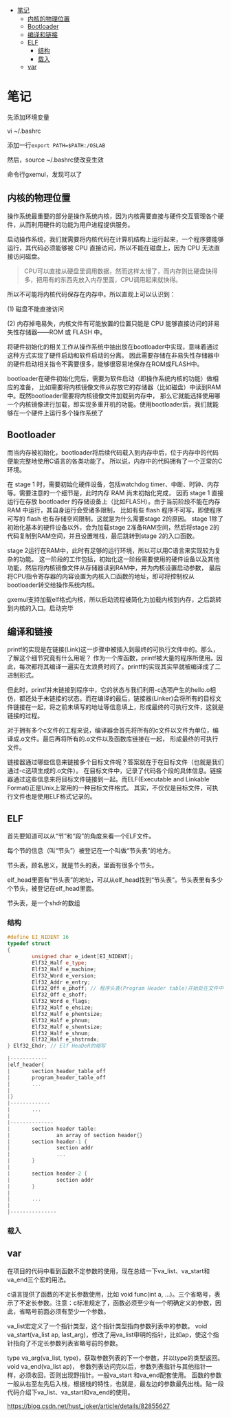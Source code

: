 <!-- START doctoc generated TOC please keep comment here to allow auto update -->

<!-- DON'T EDIT THIS SECTION, INSTEAD RE-RUN doctoc TO UPDATE -->

- [笔记](#%E7%AC%94%E8%AE%B0)
  - [内核的物理位置](#%E5%86%85%E6%A0%B8%E7%9A%84%E7%89%A9%E7%90%86%E4%BD%8D%E7%BD%AE)
  - [Bootloader](#bootloader)
  - [编译和链接](#%E7%BC%96%E8%AF%91%E5%92%8C%E9%93%BE%E6%8E%A5)
  - [ELF](#elf)
    - [结构](#%E7%BB%93%E6%9E%84)
    - [载入](#%E8%BD%BD%E5%85%A5)
  - [var](#var)

<!-- END doctoc generated TOC please keep comment here to allow auto update -->

# 笔记

先添加环境变量

vi ~/.bashrc

添加一行`export PATH=$PATH:/OSLAB`

然后，source ~/.bashrc使改变生效

命令行gxemul，发现可以了

## 内核的物理位置

操作系统最重要的部分是操作系统内核，因为内核需要直接与硬件交互管理各个硬件，从而利用硬件的功能为用户进程提供服务。

启动操作系统，我们就需要将内核代码在计算机结构上运行起来，一个程序要能够运行，其代码必须能够被 CPU 直接访问，所以不能在磁盘上，因为 CPU 无法直接访问磁盘。

> CPU可以直接从硬盘里调用数据，然而这样太慢了，而内存则比硬盘快得多，把用有的东西先放入内存里面，CPU调用起来就快得。

所以不可能将内核代码保存在内存中。所以直观上可以认识到：

(1) 磁盘不能直接访问

(2) 内存掉电易失，内核文件有可能放置的位置只能是 CPU 能够直接访问的非易失性存储器——ROM 或 FLASH 中。

将硬件初始化的相关工作从操作系统中抽出放在bootloader中实现，意味着通过这种方式实现了硬件启动和软件启动的分离。 因此需要存储在非易失性存储器中的硬件启动相关指令不需要很多，能够很容易地保存在ROM或FLASH中。

bootloader在硬件初始化完后，需要为软件启动（即操作系统内核的功能）做相应的准备， 比如需要将内核镜像文件从存放它的存储器（比如磁盘）中读到RAM中。既然bootloader需要将内核镜像文件加载到内存中， 那么它就能选择使用哪一个内核镜像进行加载，即实现多重开机的功能。使用bootloader后，我们就能够在一个硬件上运行多个操作系统了

## Bootloader

而当内存被初始化，bootloader将后续代码载入到内存中后，位于内存中的代码便能完整地使用C语言的各类功能了。 所以说，内存中的代码拥有了一个正常的C环境。

在 stage 1 时，需要初始化硬件设备，包括watchdog timer、中断、时钟、内存等。需要注意的一个细节是，此时内存 RAM 尚未初始化完成， 因而 stage 1 直接运行在存放 bootloader 的存储设备上（比如FLASH）。由于当前阶段不能在内存 RAM 中运行，其自身运行会受诸多限制， 比如有些 flash 程序不可写，即使程序可写的 flash 也有存储空间限制。这就是为什么需要stage 2的原因。 stage 1除了初始化基本的硬件设备以外，会为加载stage 2准备RAM空间，然后将stage 2的代码复制到RAM空间，并且设置堆栈，最后跳转到stage 2的入口函数。

stage 2运行在RAM中，此时有足够的运行环境，所以可以用C语言来实现较为复杂的功能。 这一阶段的工作包括，初始化这一阶段需要使用的硬件设备以及其他功能，然后将内核镜像文件从存储器读到RAM中，并为内核设置启动参数， 最后将CPU指令寄存器的内容设置为内核入口函数的地址，即可将控制权从bootloader转交给操作系统内核。

gxemul支持加载elf格式内核，所以启动流程被简化为加载内核到内存，之后跳转到内核的入口。启动完毕

## 编译和链接

printf的实现是在链接(Link)这一步骤中被插入到最终的可执行文件中的。那么，了解这个细节究竟有什么用呢？ 作为一个库函数，printf被大量的程序所使用。因此，每次都将其编译一遍实在太浪费时间了。printf的实现其实早就被编译成了二进制形式。

但此时，printf并未链接到程序中，它的状态与我们利用-c选项产生的hello.o相仿，都还处于未链接的状态。而在编译的最后，链接器(Linker)会将所有的目标文件链接在一起，将之前未填写的地址等信息填上，形成最终的可执行文件，这就是链接的过程。

对于拥有多个c文件的工程来说，编译器会首先将所有的c文件以文件为单位，编译成.o文件。最后再将所有的.o文件以及函数库链接在一起， 形成最终的可执行文件。

链接器通过哪些信息来链接多个目标文件呢？答案就在于在目标文件（也就是我们通过-c选项生成的.o文件）。 在目标文件中，记录了代码各个段的具体信息。链接器通过这些信息来将目标文件链接到一起。而ELF(Executable and Linkable Format)正是Unix上常用的一种目标文件格式。 其实，不仅仅是目标文件，可执行文件也是使用ELF格式记录的。

## ELF

首先要知道可以从“节”和“段”的角度来看一个ELF文件。

每个节的信息（叫“节头”）被登记在一个叫做“节头表”的地方。

节头表，顾名思义，就是节头的表，里面有很多个节头。

elf_head里面有“节头表”的地址，可以从elf_head找到“节头表”。节头表里有多少个节头，被登记在elf_head里面。

节头表，是一个shdr的数组

### 结构

```cpp
#define EI_NIDENT 16
typedef struct
{
        unsigned char e_ident[EI_NIDENT];
        Elf32_Half e_type;
        Elf32_Half e_machine;
        Elf32_Word e_version;
        Elf32_Addr e_entry;
        Elf32_Off e_phoff; // 程序头表(Program Header table)开始处在文件中的偏移量
        Elf32_Off e_shoff;
        Elf32_Word e_flags;
        Elf32_Half e_ehsize;
        Elf32_Half e_phentsize;
        Elf32_Half e_phnum;
        Elf32_Half e_shentsize;
        Elf32_Half e_shnum;
        Elf32_Half e_shstrndx;
} Elf32_Ehdr; // Elf HeaDeR的缩写
```

```cpp
|------------
|elf_header{
|       section_header_table_off
|       program_header_table_off
|       ...
|
|}
|-------------
|       ...
|
|--------------
|       section header table:
|               an array of section header{}
|       section header-1 {
|               section addr
|               ...
|       }
|
|       section header-2 {
|               section addr
|       }
|
|       ...
|
|---------------
```

### 载入

## var

在项目的代码中看到函数不定参数的使用，现在总结一下va_list、va_start和va_end三个宏的用法。

c语言提供了函数的不定长参数使用，比如 void func(int a, …)。三个省略号，表示了不定长参数。注意：c标准规定了，函数必须至少有一个明确定义的参数，因此，省略号前面必须有至少一个参数。

va_list宏定义了一个指针类型，这个指针类型指向参数列表中的参数。
void va_start(va_list ap, last_arg)，修改了用va_list申明的指针，比如ap，使这个指针指向了不定长参数列表省略号前的参数。

type va_arg(va_list, type)，获取参数列表的下一个参数，并以type的类型返回。
void va_end(va_list ap)， 参数列表访问完以后，参数列表指针与其他指针一样，必须收回，否则出现野指针。一般va_start 和va_end配套使用。
函数的参数一般从右至左先后入栈，根据栈的特性，也就是，最左边的参数最先出栈。贴一段代码介绍下va_list、va_start和va_end的使用。

https://blog.csdn.net/hust_joker/article/details/82855627
